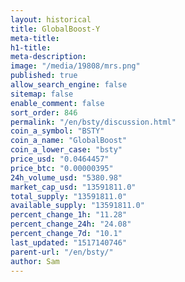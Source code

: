 ```yaml
---
layout: historical
title: GlobalBoost-Y
meta-title: 
h1-title: 
meta-description: 
image: "/media/19808/mrs.png"
published: true
allow_search_engine: false
sitemap: false
enable_comment: false
sort_order: 846
permalink: "/en/bsty/discussion.html"
coin_a_symbol: "BSTY"
coin_a_name: "GlobalBoost"
coin_a_lower_case: "bsty"
price_usd: "0.0464457"
price_btc: "0.00000395"
24h_volume_usd: "5380.98"
market_cap_usd: "13591811.0"
total_supply: "13591811.0"
available_supply: "13591811.0"
percent_change_1h: "11.28"
percent_change_24h: "24.08"
percent_change_7d: "10.1"
last_updated: "1517140746"
parent-url: "/en/bsty/"
author: Sam
---
```


